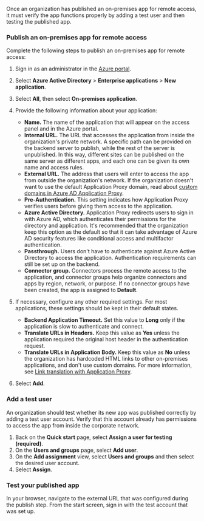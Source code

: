 Once an organization has published an on-premises app for remote access, it must verify the app functions properly by adding a test user and then testing the published app.

### Publish an on-premises app for remote access

Complete the following steps to publish an on-premises app for remote access:

1.  Sign in as an administrator in the [Azure portal](https://portal.azure.com/?azure-portal=true).
2.  Select **Azure Active Directory** &gt; **Enterprise applications** &gt; **New application**.
3.  Select **All**, then select **On-premises application**.
4.  Provide the following information about your application:
    
     -  **Name.** The name of the application that will appear on the access panel and in the Azure portal.
     -  **Internal URL.** The URL that accesses the application from inside the organization's private network. A specific path can be provided on the backend server to publish, while the rest of the server is unpublished. In this way, different sites can be published on the same server as different apps, and each one can be given its own name and access rules.
     -  **External URL.** The address that users will enter to access the app from outside the organization's network. If the organization doesn't want to use the default Application Proxy domain, read about [custom domains in Azure AD Application Proxy](/azure/active-directory/manage-apps/application-proxy-configure-custom-domain).
     -  **Pre-Authentication.** This setting indicates how Application Proxy verifies users before giving them access to the application.
     -  **Azure Active Directory.** Application Proxy redirects users to sign in with Azure AD, which authenticates their permissions for the directory and application. It's recommended that the organization keep this option as the default so that it can take advantage of Azure AD security features like conditional access and multifactor authentication.
     -  **Passthrough.** Users don't have to authenticate against Azure Active Directory to access the application. Authentication requirements can still be set up on the backend.
     -  **Connector group.** Connectors process the remote access to the application, and connector groups help organize connectors and apps by region, network, or purpose. If no connector groups have been created, the app is assigned to **Default**.
5.  If necessary, configure any other required settings. For most applications, these settings should be kept in their default states.
    
     -  **Backend Application Timeout.** Set this value to **Long** only if the application is slow to authenticate and connect.
     -  **Translate URLs in Headers.** Keep this value as **Yes** unless the application required the original host header in the authentication request.
     -  **Translate URLs in Application Body.** Keep this value as **No** unless the organization has hardcoded HTML links to other on-premises applications, and don't use custom domains. For more information, see [Link translation with Application Proxy](/azure/active-directory/manage-apps/application-proxy-configure-hard-coded-link-translation).
6.  Select **Add**.

### Add a test user

An organization should test whether its new app was published correctly by adding a test user account. Verify that this account already has permissions to access the app from inside the corporate network.

1.  Back on the **Quick start** page, select **Assign a user for testing (required)**.
2.  On the **Users and groups** page, select **Add user**.
3.  On the **Add assignment** view, select **Users and groups** and then select the desired user account.
4.  Select **Assign**.

### Test your published app

In your browser, navigate to the external URL that was configured during the publish step. From the start screen, sign in with the test account that was set up.
